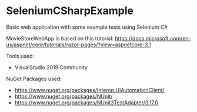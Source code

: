 # SeleniumCSharpExample
Basic web application with some example tests using Selenium C#

MovieStoreWebApp is based on this tutorial: https://docs.microsoft.com/en-us/aspnet/core/tutorials/razor-pages/?view=aspnetcore-3.1

Tools used:
* VisualStudio 2019 Community

NuGet Packages used:
* https://www.nuget.org/packages/Interop.UIAutomationClient/
* https://www.nuget.org/packages/NUnit/
* https://www.nuget.org/packages/NUnit3TestAdapter/3.17.0
